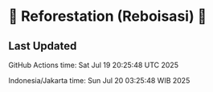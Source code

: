 
# 🌳 Reforestation (Reboisasi) 🌲

## Last Updated

GitHub Actions time: Sat Jul 19 20:25:48 UTC 2025

Indonesia/Jakarta time: Sun Jul 20 03:25:48 WIB 2025
